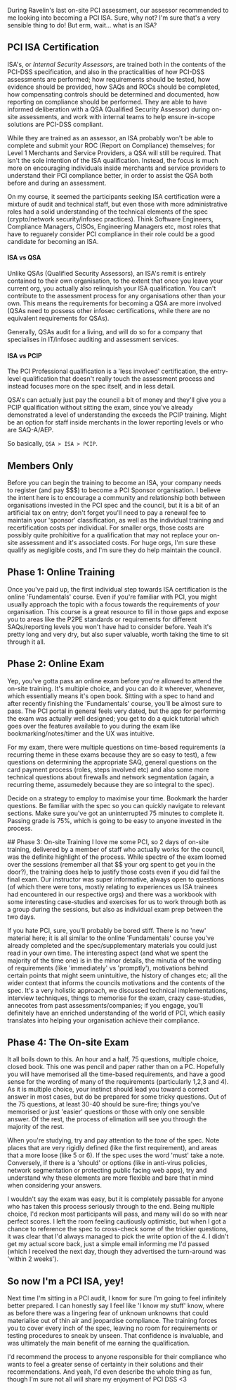 During Ravelin's last on-site PCI assessment, our assessor recommended to me looking into becoming a PCI ISA. Sure, why not? I'm sure that's a very sensible thing to do! But erm, wait... what is an ISA? 

## PCI ISA Certification
ISA's, or *Internal Security Assessors*, are trained both in the contents of the PCI-DSS specification, and also in the practicalities of how PCI-DSS assessments are performed; how requirements should be tested, how evidence should be provided, how SAQs and ROCs should be completed, how compensating controls should be determined and documented, how reporting on compliance should be performed. They are able to have informed deliberation with a QSA (Qualified Security Assessor) during on-site assessments, and work with internal teams to help ensure in-scope solutions are PCI-DSS compliant. 

While they are trained as an assessor, an ISA probably won't be able to complete and submit your ROC (Report on Compliance) themselves; for Level 1 Merchants and Service Providers, a QSA will still be required. That isn't the sole intention of the ISA qualification. Instead, the focus is much more on encouraging individuals inside merchants and service providers to understand their PCI compliance better, in order to assist the QSA both before and during an assessment.

On my course, it seemed the participants seeking ISA certification were a mixture of audit and technical staff, but even those with more administrative roles had a solid understanding of the technical elements of the spec (crypto/network security/infosec practices). Think Software Engineers, Compliance Managers, CISOs, Engineering Managers etc, most roles that have to reguarely consider PCI compliance in their role could be a good candidate for becoming an ISA.

#### ISA vs QSA
Unlike QSAs (Qualified Security Assessors), an ISA's remit is entirely contained to their own organisation, to the extent that once you leave your current org, you actually also relinquish your ISA qualification. You can't contribute to the assessment process for any organisations other than your own. This means the requirements for becoming a QSA are more involved (QSAs need to possess other infosec certifications, while there are no equivalent requirements for QSAs).

Generally, QSAs audit for a living, and will do so for a company that specialises in IT/infosec auditing and assessment services.

#### ISA vs PCIP
The PCI Professional qualification is a 'less involved' certification, the entry-level qualification that doesn't really touch the assessment process and instead focuses more on the spec itself, and in less detail. 

QSA's can actually just pay the council a bit of money and they'll give you a PCIP qualification without sitting the exam, since you've already demonstrated a level of understanding the exceeds the PCIP training. Might be an option for staff inside merchants in the lower reporting levels or who are SAQ-A/AEP.

So basically, `QSA > ISA > PCIP`.

## Members Only
Before you can begin the training to become an ISA, your company needs to register (and pay $$$) to become a PCI Sponsor organisation. I believe the intent here is to encourage a community and relationship both between organisations invested in the PCI spec and the council, but it is a bit of an artificial tax on entry; don't forget you'll need to pay a renewal fee to maintain your 'sponsor' classification, as well as the individual training and recertification costs per individual. For smaller orgs, those costs are possibly quite prohibitive for a qualification that may not replace your on-site assessment and it's associated costs. For huge orgs, I'm sure these qualify as negligible costs, and I'm sure they do help maintain the council.

## Phase 1: Online Training
Once you've paid up, the first individual step towards ISA certification is the online 'Fundamentals' course. Even if you're familiar with PCI, you might usually approach the topic with a focus towards the requirements of _your_ organisation. This course is a great resource to fill in those gaps and expose you to areas like the P2PE standards or requirements for different SAQs/reporting levels you won't have had to consider before. Yeah it's pretty long and very dry, but also super valuable, worth taking the time to sit through it all.

## Phase 2: Online Exam
Yep, you've gotta pass an online exam before you're allowed to attend the on-site training. It's multiple choice, and you can do it wherever, whenever, which essentially means it's open book. Sitting with a spec to hand and after recently finishing the 'Fundamentals' course, you'll be almost sure to pass. The PCI portal in general feels very dated, but the app for performing the exam was actually well designed; you get to do a quick tutorial which goes over the features available to you during the exam like bookmarking/notes/timer and the UX was intuitive.

For my exam, there were multiple questions on time-based requirements (a recurring theme in these exams because they are so easy to test), a few questions on determining the appropriate SAQ, general questions on the card payment process (roles, steps involved etc) and also some more technical questions about firewalls and network segmentation (again, a recurring theme, assumedely because they are so integral to the spec).

Decide on a strategy to employ to maximise your time. Bookmark the harder questions. Be familiar with the spec so you can quickly navigate to relevant sections. Make sure you've got an uninterrupted 75 minutes to complete it. Passing grade is 75%, which is going to be easy to anyone invested in the process.

## Phase 3: On-site Training
I love me some PCI, so 2 days of on-site training, delivered by a member of staff who actually works for the council, was the definite highlight of the process. While spectre of the exam loomed over the sessions (remember all that $$ your org spent to get you in the door?), the training does help to justify those costs even if you did fail the final exam. Our instructor was super informative, always open to questions (of which there were tons, mostly relating to experiences us ISA trainees had encountered in our respective orgs) and there was a workbook with some interesting case-studies and exercises for us to work through both as a group during the sessions, but also as individual exam prep between the two days.

If you hate PCI, sure, you'll probably be bored stiff. There is no 'new' material here; it is all similar to the online 'Fundamentals' course you've already completed and the spec/supplementary materials you could just read in your own time. The interesting aspect (and what we spent the majority of the time one) is in the minor details, the minutia of the wording of requirements (like 'immediately' vs 'promptly'), motivations behind certain points that might seem unintuitive, the history of changes etc; all the wider context that informs the councils motivations and the contents of the spec. It's a very holistic approach, we discussed technical implementations, interview techniques, things to memorise for the exam, crazy case-studies, annecotes from past assessments/companies; if you engage, you'll definitely have an enriched understanding of the world of PCI, which easily translates into helping your organisation achieve their compliance.

## Phase 4: The On-site Exam
It all boils down to this. An hour and a half, 75 questions, multiple choice, closed book. This one was pencil and paper rather than on a PC. Hopefully you will have memorised all the time-based requirements, and have a good sense for the wording of many of the requirements (particularly 1,2,3 and 4). As it is multiple choice, your instinct should lead you toward a correct answer in most cases, but do be prepared for some tricky questions. Out of the 75 questions, at least 30-40 should be sure-fire; things you've memorised or just 'easier' questions or those with only one sensible answer. Of the rest, the process of elimation will see you through the majority of the rest. 

When you're studying, try and pay attention to the *tone* of the spec. Note places that are very rigidly defined (like the first requirement), and areas that a more loose (like 5 or 6). If the spec uses the word 'must' take a note. Conversely, if there is a 'should' or options (like in anti-virus policies, network segmentation or protecting public facing web apps), try and understand why these elements are more flexible and bare that in mind when considering your answers. 

I wouldn't say the exam was easy, but it is completely passable for anyone who has taken this process seriously through to the end. Being multiple choice, I'd reckon most participants will pass, and many will do so with near perfect scores. I left the room feeling cautiously optimistic, but when I got a chance to reference the spec to cross-check some of the trickier questions, it was clear that I'd always managed to pick the write option of the 4. I didn't get my actual score back, just a simple email informing me I'd passed (which I received the next day, though they advertised the turn-around was 'within 2 weeks').

## So now I'm a PCI ISA, yey!
Next time I'm sitting in a PCI audit, I know for sure I'm going to feel infinitely better prepared. I can honestly say I feel like 'I know my stuff' know, where as before there was a lingering fear of unknown unknowns that could materialise out of thin air and jeopardise compliance. The training forces you to cover every inch of the spec, leaving no room for requirements or testing procedures to sneak by unseen. That confidence is invaluable, and was ultimately the main benefit of me earning the qualification.

I'd recommend the process to anyone responsible for their compliance who wants to feel a greater sense of certainty in their solutions and their recommendations. And yeah, I'd even describe the whole thing as fun, though I'm sure not all will share my enjoyment of PCI DSS <3